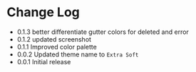 # Change Log

- 0.1.3 better differentiate gutter colors for deleted and error
- 0.1.2 updated screenshot
- 0.1.1 Improved color palette
- 0.0.2 Updated theme name to `Extra Soft`
- 0.0.1 Initial release

